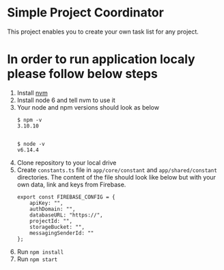# Simple Project Coordinator

This project enables you to create your own task list for any project.

# In order to run application localy please follow below steps

1. Install [nvm](https://github.com/coreybutler/nvm-windows)
2. Install node 6 and tell nvm to use it
3. Your node and npm versions should look as below 
    ```
    $ npm -v
    3.10.10


    $ node -v
    v6.14.4
    ```
4. Clone repository to your local drive
5. Create ```constants.ts``` file in ```app/core/constant``` and ```app/shared/constant``` directories. The content of the file should look like below but with your own data, link and keys from Firebase.
    ```
    export const FIREBASE_CONFIG = {
        apiKey: "",
        authDomain: "",
        databaseURL: "https://",
        projectId: "",
        storageBucket: "",
        messagingSenderId: ""
    };
    ```
6. Run ```npm install```
7. Run ```npm start```
